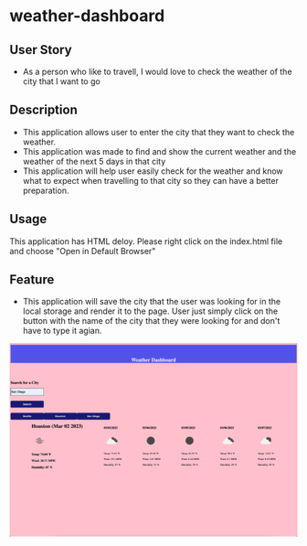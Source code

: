 # weather-dashboard

## User Story

- As a person who like to travell, I would love to check the weather of the city that I want to go

## Description

- This application allows user to enter the city that they want to check the weather.
- This application was made to find and show the current weather and the weather of the next 5 days in that city
- This application will help user easily check for the weather and know what to expect when travelling to that city so they can have a better preparation.

## Usage

This application has HTML deloy. Please right click on the index.html file and choose "Open in Default Browser"

## Feature

- This application will save the city that the user was looking for in the local storage and render it to the page. User just simply click on the button with the name of the city that they were looking for and don't have to type it agian.

![Dashboard](./Screen%20Shot%202023-03-02%20at%2014.55.23%20PM.png)

